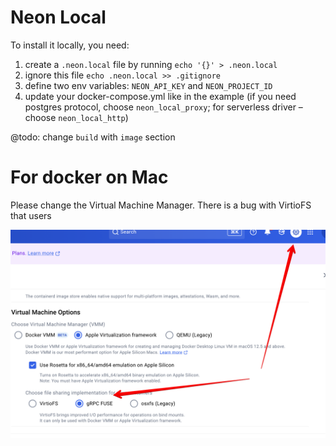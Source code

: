 # Neon Local

To install it locally, you need:

1. create a `.neon.local` file by running `echo '{}' > .neon.local`
1. ignore this file `echo .neon.local >> .gitignore`
1. define two env variables: `NEON_API_KEY` and `NEON_PROJECT_ID`
1. update your docker-compose.yml like in the example (if you need postgres protocol, choose `neon_local_proxy`; for serverless driver – choose `neon_local_http`)

@todo: change `build` with `image` section

# For docker on Mac

Please change the Virtual Machine Manager. There is a bug with VirtioFS that users 

![How to change the image](img/disc.png)